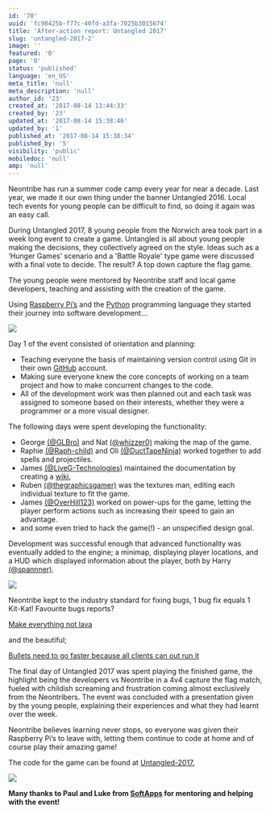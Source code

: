 ```yaml
---
id: '70'
uuid: 'fc90425b-f77c-40fd-a3fa-7025b3015674'
title: 'After-action report: Untangled 2017'
slug: 'untangled-2017-2'
image: ''
featured: '0'
page: '0'
status: 'published'
language: 'en_US'
meta_title: 'null'
meta_description: 'null'
author_id: '23'
created_at: '2017-08-14 13:44:33'
created_by: '23'
updated_at: '2017-08-14 15:38:46'
updated_by: '1'
published_at: '2017-08-14 15:38:34'
published_by: '5'
visibility: 'public'
mobiledoc: 'null'
amp: 'null'
---
```


Neontribe has run a summer code camp every year for near a decade. Last year, we made it our own thing under the banner Untangled 2016. Local tech events for young people can be difficult to find, so doing it again was an easy call.

During Untangled 2017, 8 young people from the Norwich area took part in a week long event to create a game. Untangled is all about young people making the decisions, they collectively agreed on the style. Ideas such as a ‘Hunger Games’ scenario and a 'Battle Royale' type game were discussed with a final vote to decide. The result? A top down capture the flag game.

The young people were mentored by Neontribe staff and local game developers, teaching and assisting with the creation of the game.

Using [Raspberry Pi’s](https://thepihut.com/products/raspberry-pi-3-retro-gaming-bundle) and the [Python](https://www.learnpython.org/) programming language they started their journey into software development…

![](/content/images/2017/08/map_test-1.jpg)

Day 1 of the event consisted of orientation and planning:

- Teaching everyone the basis of maintaining version control using Git in their own [GitHub](https://www.github.co.uk) account.
- Making sure everyone knew the core concepts of working on a team project and how to make concurrent changes to the code.
- All of the development work was then planned out and each task was assigned to someone based on their interests, whether they were a programmer or a more visual designer.

The following days were spent developing the functionality:

- George [(@GLBro)](https://github.com/GLBro) and Nat [(@whizzer0)](https://github.com/whizzer0) making the map of the game.
- Raphie [(@Raph-child)](https://github.com/Raph-child) and Oli [(@DuctTapeNinja)](https://github.com/DuctTapeNinja) worked together to add spells and projectiles.
- James [(@LiveG-Technologies)](https://github.com/LiveG-Technologies) maintained the documentation by creating a [wiki.](https://github.com/neontribe/untangled-2017/wiki)
- Ruben [(@thegraphicsgamer)](https://github.com/thegraphicsgamer) was the textures man, editing each individual texture to fit the game.
- James [(@OverHill123)](https://github.com/OverHill123) worked on power-ups for the game, letting the player perform actions such as increasing their speed to gain an advantage.
- and some even tried to hack the game(!) - an unspecified design goal.

Development was successful enough that advanced functionality was eventually added to the engine; a minimap, displaying player locations, and a HUD which displayed information about the player, both by Harry [(@spannner)](https://github.com/spannner).

![](/content/images/2017/08/everyone-1.jpg)

Neontribe kept to the industry standard for fixing bugs, 1 bug fix equals 1 Kit-Kat! Favourite bugs reports?

[Make everything not lava](https://github.com/neontribe/untangled-2017/issues/75)

and the beautiful;

[Bullets need to go faster because all clients can out run it](https://github.com/neontribe/untangled-2017/issues/84)

The final day of Untangled 2017 was spent playing the finished game, the highlight being the developers vs Neontribe in a 4v4 capture the flag match, fueled with childish screaming and frustration coming almost exclusively from the Neontribers. The event was concluded with a presentation given by the young people, explaining their experiences and what they had learnt over the week.

Neontribe believes learning never stops, so everyone was given their Raspberry Pi’s to leave with, letting them continue to code at home and of course play their amazing game!

The code for the game can be found at [Untangled-2017.](https://github.com/neontribe/untangled-2017)

![](/content/images/2017/08/bridge-1.jpg)

**Many thanks to Paul and Luke from [SoftApps](http://softapps.co.uk) for mentoring and helping with the event!**
